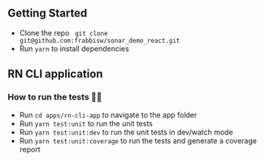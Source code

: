 ## Getting Started 
- Clone the repo ` git clone git@github.com:frabbisw/sonar_demo_react.git`
- Run `yarn` to install dependencies


## RN CLI application
### How to run the tests 🏃‍♀️
- Run `cd apps/rn-cli-app` to navigate to the app folder
- Run `yarn test:unit` to run the unit tests 
- Run `yarn test:unit:dev` to run the unit tests in dev/watch mode
- Run `yarn test:unit:coverage` to run the tests and generate a coverage report


